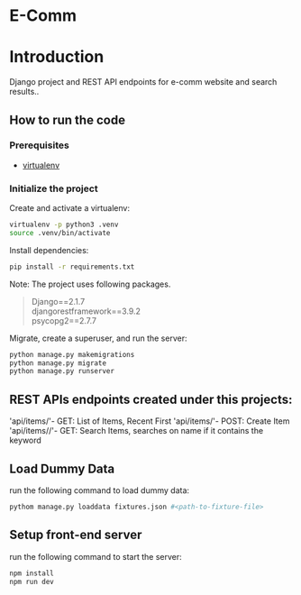 # E-Comm

# Introduction

Django project and REST API endpoints for e-comm website and search results..

## How to run the code

### Prerequisites

- [virtualenv](https://virtualenv.pypa.io/en/latest/)

### Initialize the project

Create and activate a virtualenv:

```bash
virtualenv -p python3 .venv
source .venv/bin/activate
```

Install dependencies:

```bash
pip install -r requirements.txt
```

Note: The project uses following packages.

> Django==2.1.7  
>  djangorestframework==3.9.2  
>  psycopg2==2.7.7

Migrate, create a superuser, and run the server:

```bash
python manage.py makemigrations
python manage.py migrate
python manage.py runserver
```

## REST APIs endpoints created under this projects:

'api/items/'- GET: List of Items, Recent First
'api/items/'- POST: Create Item  
'api/items/<searchkey>/'- GET: Search Items, searches on name if it contains the keyword

## Load Dummy Data

run the following command to load dummy data:

```bash
pythom manage.py loaddata fixtures.json #<path-to-fixture-file>
```

## Setup front-end server

run the following command to start the server:

```bash
npm install
npm run dev
```
